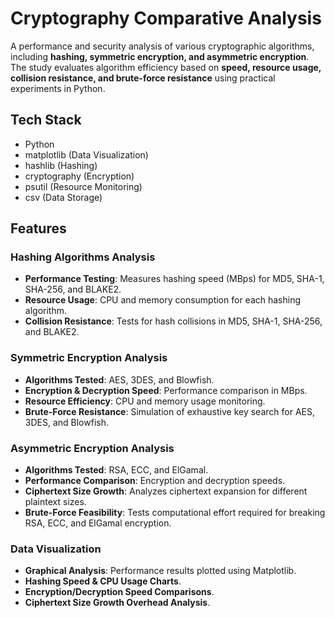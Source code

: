 # Cryptography Comparative Analysis  

A performance and security analysis of various cryptographic algorithms, including **hashing, symmetric encryption, and asymmetric encryption**. The study evaluates algorithm efficiency based on **speed, resource usage, collision resistance, and brute-force resistance** using practical experiments in Python.

## Tech Stack  

- Python  
- matplotlib (Data Visualization)  
- hashlib (Hashing)  
- cryptography (Encryption)  
- psutil (Resource Monitoring)  
- csv (Data Storage)  

## Features  

### Hashing Algorithms Analysis  
- **Performance Testing**: Measures hashing speed (MBps) for MD5, SHA-1, SHA-256, and BLAKE2.  
- **Resource Usage**: CPU and memory consumption for each hashing algorithm.  
- **Collision Resistance**: Tests for hash collisions in MD5, SHA-1, SHA-256, and BLAKE2.  

### Symmetric Encryption Analysis  
- **Algorithms Tested**: AES, 3DES, and Blowfish.  
- **Encryption & Decryption Speed**: Performance comparison in MBps.  
- **Resource Efficiency**: CPU and memory usage monitoring.  
- **Brute-Force Resistance**: Simulation of exhaustive key search for AES, 3DES, and Blowfish.  

### Asymmetric Encryption Analysis  
- **Algorithms Tested**: RSA, ECC, and ElGamal.  
- **Performance Comparison**: Encryption and decryption speeds.  
- **Ciphertext Size Growth**: Analyzes ciphertext expansion for different plaintext sizes.  
- **Brute-Force Feasibility**: Tests computational effort required for breaking RSA, ECC, and ElGamal encryption.  

### Data Visualization  
- **Graphical Analysis**: Performance results plotted using Matplotlib.  
- **Hashing Speed & CPU Usage Charts**.  
- **Encryption/Decryption Speed Comparisons**.  
- **Ciphertext Size Growth Overhead Analysis**.  
